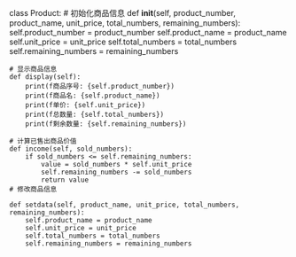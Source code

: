   class Product:
    # 初始化商品信息
    def __init__(self, product_number, product_name, unit_price, total_numbers, remaining_numbers):
        self.product_number = product_number
        self.product_name = product_name
        self.unit_price = unit_price
        self.total_numbers = total_numbers
        self.remaining_numbers = remaining_numbers

    # 显示商品信息
    def display(self):
        print(f商品序号: {self.product_number})
        print(f商品名: {self.product_name})
        print(f单价: {self.unit_price})
        print(f总数量: {self.total_numbers})
        print(f剩余数量: {self.remaining_numbers})

    # 计算已售出商品价值
    def income(self, sold_numbers):
        if sold_numbers <= self.remaining_numbers:
            value = sold_numbers * self.unit_price
            self.remaining_numbers -= sold_numbers
            return value
    # 修改商品信息

    def setdata(self, product_name, unit_price, total_numbers, remaining_numbers):
        self.product_name = product_name
        self.unit_price = unit_price
        self.total_numbers = total_numbers
        self.remaining_numbers = remaining_numbers

